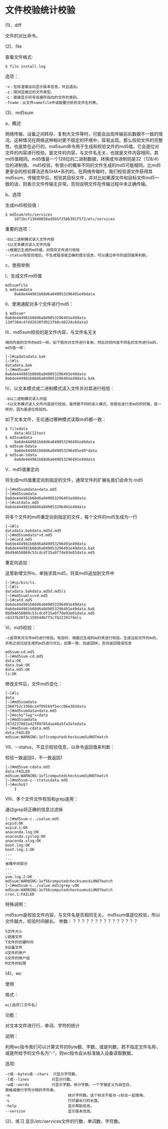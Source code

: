 # 文件校验统计校验

(1)、diff

文件的对比命令。

(2)、file

查看文件格式:

	$ file install.log

选项：

	-v：在标准输出后显示版本信息，并且退出。
	-z：探测压缩过的文件类型。
	-L：直接显示符号连接所指向的文件的类别。
	-fname：从文件namefile中读取要分析的文件名列表。

(3)、md5sum

a、概述

网络传输、设备之间转存、复制大文件等时，可能会出现传输前后数据不一致的情况。这种情况在网络这种相对更不稳定的环境中，容易出现。那么校验文件的完整性，也是势在必行的。md5sum命令用于生成和校验文件的md5值。它会逐位对文件的内容进行校验。是文件的内容，与文件名无关，也就是文件内容相同，其md5值相同。md5值是一个128位的二进制数据，转换成16进制则是32（128/4）位的进制值。	md5校验，有很小的概率不同的文件生成的md5可能相同。比md5更安全的校验算法还有SHA*系列的。在网络传输时，我们校验源文件获得其md5sum，传输完毕后，校验其目标文件，并对比如果源文件和目标文件md5一致的话，则表示文件传输无异常。否则说明文件在传输过程中未正确传输。

b、选项

生成md5校验值：

	$ md5sum/etc/services
		1871bcf13048658ad5b5f258b391f573/etc/services

重要的选项：

	-b以二进制模式读入文件内容
	-t以文本模式读入文件内容
	-c根据已生成的md5值，对现存文件进行校验
	--status校验完成后，不生成错误或正确的提示信息，可以通过命令的返回值来判断。

c、使用举例

Ⅰ、生成文件md5值

	md5sumfile
	$ md5sumdata
		0a6de444981b68d6a049053296491e49data

Ⅱ、使用通配对多个文件进行md5：

	$ md5sum*
	0a6de444981b68d6a049053296491e49data
	13df384c47dd2638fd923f60c40224c6data2

Ⅲ、md5sum校验的是文件内容，与文件名无关

	相同内容的文件的md5一样。如下我先对文件进行复制，然后对同内容不同名的文件进行md5，md5值一样：

	[~]#cpdatadata.bak
	[~]#ls
	datadata.bak
	[~]#md5sum*
	0a6de444981b68d6a049053296491e49data
	0a6de444981b68d6a049053296491e49data.bak

Ⅳ、以文本模式或二进制模式读入文件并对其进行校验：

	-b以二进制模式读入内容
	-t以文本模式读入文件内容进行校验。虽然是不同的读入模式，但是在进行求md5的时候，是一样的，因为是逐位校验的。

如下文本文件，无论通过哪种模式读取md5都一致：

	$ filedata
		data:ASCIItext
	$ md5sumdata
		0a6de444981b68d6a049053296491e49data
	$ md5sum-bdata
		0a6de444981b68d6a049053296491e49*data
	$ md5sum-tdata
		0a6de444981b68d6a049053296491e49data

Ⅴ、md5值重定向

将生成md5值重定向到指定的文件，通常文件的扩展名我们会命为.md5

	[~]#md5sumdata>data.md5
	[~]#md5sumdata
	0a6de444981b68d6a049053296491e49data
	[~]#catdata.md5
	0a6de444981b68d6a049053296491e49data

将多个文件的md5重定向到指定的文件，每个文件的md5生成为一行

	[~]#ls
	datadata.bakdata.md5d.md5
	[~]#md5sumdata*>d.md5
	[~]#catd.md5
	0a6de444981b68d6a049053296491e49data
	0a6de444981b68d6a049053296491e49data.bak
	0bd94658869c53cdcdf35a0f7de93e01data.md5

重定向追加：

这里新增文件ls，单独求其md5，将其md5追加到文件中

	[~]#cp/bin/ls.
	[~]#ls
	datadata.bakdata.md5d.md5ls
	[~]#md5sumls>>d.md5
	[~]#catd.md5
	0a6de444981b68d6a049053296491e49data
	0a6de444981b68d6a049053296491e49data.bak
	0bd94658869c53cdcdf35a0f7de93e01data.md5
	c6337b20f3c159544bff5cf622391f9els

Ⅵ、md5校验：

	-c选项来对文件md5进行校验。校验时，根据已生成的md5来进行校验。生成当前文件的md5，并和之前已经生成的md5进行对比，如果一致，则返回OK，否则返回错误信息

	md5sum–cd.md5
	[~]#md5sum-cd.md5
	data:OK
	data.bak:OK
	data.md5:OK
	ls:OK

修改文件后，文件md5变化：

	[~]#ls
	data
	[~]#md5sumdata
	2360752c3368ca4f89169f5ecc06e383data
	[~]#md5sumdata>data.md5
	[~]#echo"lwg">>data
	[~]#md5sumdata
	287d237083a42f09785daa46a5fa3afedata
	[~]#md5sum-cdata.md5
	data:FAILED
	md5sum:WARNING:1of1computedchecksumdidNOTmatch

Ⅶ、--status，不显示校验信息，以命令返回值来判断：

校验一致返回0，不一致返回1

	[~]#md5sum-cdata.md5
	data:FAILED
	md5sum:WARNING:1of1computedchecksumdidNOTmatch
	[~]#md5sum-c--statusdata.md5
	[~]#echo$?
		1

Ⅷ、多个文件文件校验和grep连用：

通过grep将正确的信息过滤掉

	[~]#md5sum-c../value.md5
	acpid:OK
	acpid.1:OK
	anaconda.log:OK
	anaconda.syslog:OK
	anaconda.xlog:OK
	boot.log:OK
	boot.log.1:OK
	...
	...
	省略中间部分
	...
	...
	yum.log.2:OK
	md5sum:WARNING:1of56computedchecksumsdidNOTmatch
	[~]#md5sum-c../value.md5|grep-vOK
	md5sum:WARNING:1of56computedchecksumsdidNOTmatch
	cron.1:FAILED

特殊说明：

md5sum是校验文件内容，与文件名是否相同无关。
md5sum值逐位校验，所以文件越大，校验时间越长。
参数：？？？？？？？？？？？？？？？

	S文件大小
	L链接文件
	T文件的创建时间
	D设备文件
	U文件的用户
	G文件的用户组
	M文件的权限

(4)、wc

使用

格式：

	wc[选项][文件名]

功能：

对文本文件进行行、单词、字符的统计

说明：

利用wc指令我们可以计算文件的Byte数、字数、或是列数，若不指定文件名称、或是所给予的文件名为“-”，则wc指令会从标准输入设备读取数据。

选项:

	-c或--bytes或--chars	只显示字符数。
	-l或--lines			只显示行数。
	-w或--words			只显示字数。统计字数。一个字被定义为由空白、								跳格或换行字符分隔的字符串。
	-m							统计字符数。这个标志不能与-c标志一起使用。
	-L							打印最长行的长度。
	-help						显示帮助信息。
	--version					显示版本信息。
	
(2)、练习
显示/etc/services文件的行数、单词数、字符数。
